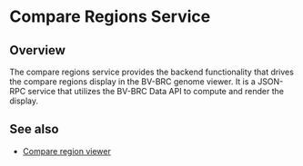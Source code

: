 # Compare Regions Service

## Overview

The compare regions service provides the backend functionality that drives the compare regions display in the BV-BRC genome viewer. It is a JSON-RPC service that utilizes the BV-BRC Data API to compute and render the display.

## See also

* [Compare region viewer](https://www.bv-brc.org/docs/quick_references/organisms_gene/compare_region_viewer.html)

